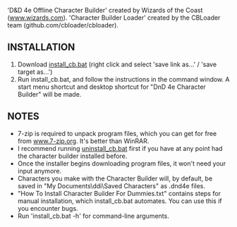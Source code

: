 'D&D 4e Offline Character Builder' created by Wizards of the Coast (www.wizards.com).
'Character Builder Loader' created by the CBLoader team (github.com/cbloader/cbloader).

## INSTALLATION
1. Download [install_cb.bat](https://raw.githubusercontent.com/lawfulstupid/CB-Installer/main/install_cb.bat) (right click and select 'save link as...' / 'save target as...')
2. Run install_cb.bat, and follow the instructions in the command window.
A start menu shortcut and desktop shortcut for "DnD 4e Character Builder" will be made.

## NOTES
- 7-zip is required to unpack program files, which you can get for free from www.7-zip.org. It's better than WinRAR.
- I recommend running [uninstall_cb.bat](https://raw.githubusercontent.com/lawfulstupid/CB-Installer/main/uninstall_cb.bat) first if you have at any point had the character builder installed before.
- Once the installer begins downloading program files, it won't need your input anymore.
- Characters you make with the Character Builder will, by default, be saved in "My Documents\ddi\Saved Characters" as .dnd4e files.
- "How To Install Character Builder For Dummies.txt" contains steps for manual installation, which install_cb.bat automates. You can use this if you encounter bugs.
- Run 'install_cb.bat -h' for command-line arguments.
